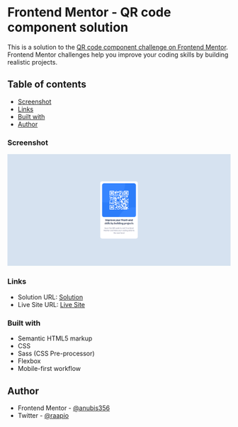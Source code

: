 # Frontend Mentor - QR code component solution

This is a solution to the [QR code component challenge on Frontend Mentor](https://www.frontendmentor.io/challenges/qr-code-component-iux_sIO_H). Frontend Mentor challenges help you improve your coding skills by building realistic projects. 

## Table of contents

- [Screenshot](#screenshot)
- [Links](#links)
- [Built with](#built-with)
- [Author](#author)

### Screenshot

![](./Screenshot.png)

### Links

- Solution URL: [Solution](https://www.frontendmentor.io/solutions/qr-component-RteVmPpC9T)
- Live Site URL: [Live Site](https://anubis356.github.io/QR-Component/)


### Built with

- Semantic HTML5 markup
- CSS
- Sass (CSS Pre-processor)
- Flexbox
- Mobile-first workflow

## Author

- Frontend Mentor - [@anubis356](https://www.frontendmentor.io/profile/anubis356)
- Twitter - [@raapio](https://www.twitter.com/raapio)

